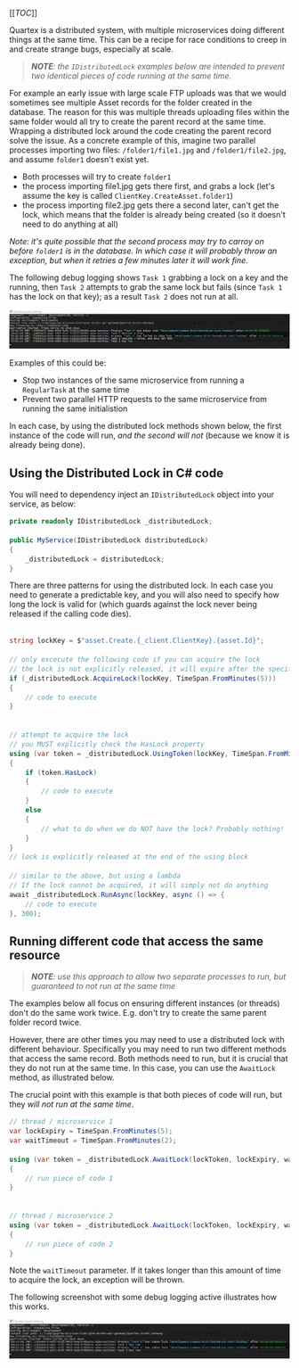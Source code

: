 [[_TOC_]]

Quartex is a distributed system, with multiple microservices doing different things at the same time. This can be a recipe for race conditions to creep in and create strange bugs, especially at scale.

> _**NOTE**: the `IDistributedLock` examples below are intended to prevent two identical pieces of code running at the same time._

For example an early issue with large scale FTP uploads was that we would sometimes see multiple Asset records for the folder created in the database. The reason for this was multiple threads uploading files within the same folder would all try to create the parent record at the same time. Wrapping a distributed lock around the code creating the parent record solve the issue. As a concrete example of this, imagine two parallel processes importing two files: `/folder1/file1.jpg` and `/folder1/file2.jpg`, and assume `folder1` doesn't exist yet.
 	
* Both processes will try to create `folder1`
* the process importing file1.jpg gets there first, and grabs a lock (let's assume the key is called `ClientKey.CreateAsset.folder1`)
* the process importing file2.jpg gets there a second later, can't get the lock, which means that the folder is already being created (so it doesn't need to do anything at all)

_Note: it's quite possible that the second process may try to carroy on before `folder1` is in the database. In which case it will probably throw an exception, but when it retries a few minutes later it will work fine._

The following debug logging shows `Task 1` grabbing a lock on a key and the running, then `Task 2` attempts to grab the same lock but fails (since `Task 1` has the lock on that key); as a result `Task 2` does not run at all.

![One process running and a second process not running because it has not acquired a lock](dlock-using.jpg)

Examples of this could be:

* Stop two instances of the same microservice from running a `RegularTask` at the same time
* Prevent two parallel HTTP requests to the same microservice from running the same initialistion

In each case, by using the distributed lock methods shown below, the first instance of the code will run, _and the second will not_ (because we know it is already being done).

## Using the Distributed Lock in C# code

You will need to dependency inject an `IDistributedLock` object into your service, as below:

```cs
private readonly IDistributedLock _distributedLock;

public MyService(IDistributedLock distributedLock)
{
    _distributedLock = distributedLock;
}
```

There are three patterns for using the distributed lock. In each case you need to generate a predictable key, and you will also need to specify how long the lock is valid for (which guards against the lock never being released if the calling code dies).

```cs

string lockKey = $"asset.Create.{_client.ClientKey}.{asset.Id}";

// only excecute the following code if you can acquire the lock
// the lock is not explicitly released, it will expire after the specified time
if (_distributedLock.AcquireLock(lockKey, TimeSpan.FromMinutes(5)))
{
    // code to execute
}


// attempt to acquire the lock
// you MUST explicitly check the HasLock property
using (var token = _distributedLock.UsingToken(lockKey, TimeSpan.FromMinutes(5)))
{
    if (token.HasLock)
    {
        // code to execute
    }
    else
    {
        // what to do when we do NOT have the lock? Probably nothing!
    }
}
// lock is explicitly released at the end of the using block

// similar to the above, but using a lambda
// If the lock cannot be acquired, it will simply not do anything
await _distributedLock.RunAsync(lockKey, async () => {
    // code to execute
}, 300);

```

## Running different code that access the same resource

> _**NOTE**: use this approach to allow two separate processes to run, but guaranteed to not run at the same time_

The examples below all focus on ensuring different instances (or threads) don't do the same work twice. E.g. don't try to create the same parent folder record twice.

However, there are other times you may need to use a distributed lock with different behaviour. Specifically you may need to run two different methods that access the same record. Both methods need to run, but it is crucial that they do not run at the same time. In this case, you can use the `AwaitLock` method, as illustrated below.

The crucial point with this example is that both pieces of code will run, but they _will not run at the same time_.


```cs
// thread / microservice 1
var lockExpiry = TimeSpan.FromMinutes(5);
var waitTimeout = TimeSpan.FromMinutes(2);

using (var token = _distributedLock.AwaitLock(lockToken, lockExpiry, waitTimeout))
{
    // run piece of code 1
}


// thread / microservice 2
using (var token = _distributedLock.AwaitLock(lockToken, lockExpiry, waitTimeout))
{
    // run piece of code 2
}

```

Note the `waitTimeout` parameter. If it takes longer than this amount of time to acquire the lock, an exception will be thrown.

The following screenshot with some debug logging active illustrates how this works.

![Two processes running one after the other, using distributed locking](dlock.jpg)